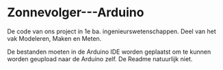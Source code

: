 # Zonnevolger---Arduino
De code van ons project in 1e ba. ingenieurswetenschappen.
Deel van het vak Modeleren, Maken en Meten.

De bestanden moeten in de Arduino IDE worden geplaatst om te kunnen worden geupload naar de Arduino zelf.
De Readme natuurlijk niet.
